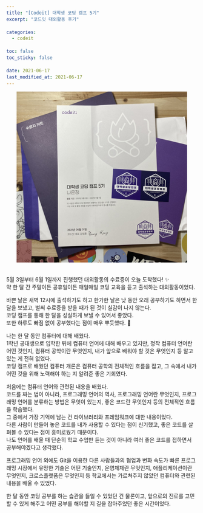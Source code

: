 ```yaml
---
title: "[Codeit] 대학생 코딩 캠프 5기"
excerpt: "코드잇 대외활동 후기"

categories:
  - codeit

toc: false
toc_sticky: false

date: 2021-06-17
last_modified_at: 2021-06-17
---
```


<center><img src="/assets/images/21061701/21061701_1.jpg" width="450"></center>  

<br>  

5월 3일부터 6월 1일까지 진행했던 대외활동의 수료증이 오늘 도착했다! ✨  
약 한 달 간 주말이든 공휴일이든 매일매일 코딩 교육을 듣고 출석하는 대외활동이었다.  

바쁜 날은 새벽 12시에 출석하기도 하고 한가한 날은 낮 동안 오래 공부하기도 하면서 한 달을 보냈고, 벌써 수료증을 받을 때가 된 것이 실감이 나지 않는다.  
코딩 캠프를 통해 한 달을 성실하게 보낼 수 있어서 좋았다.  
또한 하루도 빠짐 없이 공부했다는 점이 매우 뿌듯했다. 🎉  

나는 한 달 동안 컴퓨터에 대해 배웠다.  
1학년 공대생으로 입학한 뒤에 컴퓨터 언어에 대해 배우고 있지만, 정작 컴퓨터 언어란 어떤 것인지, 컴퓨터 공학이란 무엇인지, 내가 앞으로 배워야 할 것은 무엇인지 등 알고 있는 게 전혀 없었다.  
코딩 캠프로 배웠던 컴퓨터 개론은 컴퓨터 공학의 전체적인 흐름을 잡고, 그 속에서 내가 어떤 것을 위해 노력해야 하는 지 알려준 좋은 기회였다.  

처음에는 컴퓨터 언어와 관련된 내용을 배웠다.  
코드를 짜는 법이 아니라, 프로그래밍 언어의 역사, 프로그래밍 언어란 무엇인지, 프로그래밍 언어를 분류하는 방법은 무엇이 있는지, 좋은 코드란 무엇인지 등의 전체적인 흐름을 학습했다.  
그 중에서 가장 기억에 남는 건 라이브러리와 프레임워크에 대한 내용이었다.  
다른 사람이 만들어 놓은 코드를 내가 사용할 수 있다는 점이 신기했고, 좋은 코드를 살펴볼 수 있다는 점이 흥미로웠기 때문이다.  
나도 언어를 배울 때 단순히 학교 수업만 듣는 것이 아니라 여러 좋은 코드를 접하면서 공부해야겠다고 생각했다.  

프로그래밍 언어 외에도 Git을 이용한 다른 사람들과의 협업과 변화 속도가 빠른 프로그래밍 시장에서 유망한 기술은 어떤 기술인지, 운영체제란 무엇인지, 애플리케이션이란 무엇인지, 크로스플랫폼은 무엇인지 등 학교에서는 가르쳐주지 않았던 컴퓨터와 관련된 내용을 배울 수 있었다.  

한 달 동안 코딩 공부를 하는 습관을 들일 수 있었던 건 물론이고, 앞으로의 진로를 고민할 수 있게 해주고 어떤 공부를 해야할 지 길을 잡아주었던 좋은 시간이었다.